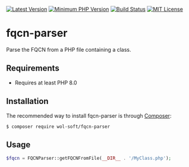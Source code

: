 [![Latest Version](https://img.shields.io/packagist/v/wol-soft/fqcn-parser.svg)](https://packagist.org/packages/wol-soft/fqcn-parser)
[![Minimum PHP Version](https://img.shields.io/badge/php-%3E%3D%208.0-8892BF.svg)](https://php.net/)
[![Build Status](https://github.com/wol-soft/fqcn-parser/actions/workflows/main.yml/badge.svg)](https://github.com/wol-soft/fqcn-parser/actions/workflows/main.yml)
[![MIT License](https://img.shields.io/packagist/l/wol-soft/fqcn-parser.svg)](https://github.com/wol-soft/fqcn-parser/blob/master/LICENSE)

# fqcn-parser

Parse the FQCN from a PHP file containing a class.

## Requirements ##

- Requires at least PHP 8.0

## Installation ##

The recommended way to install fqcn-parser is through [Composer](http://getcomposer.org):
```
$ composer require wol-soft/fqcn-parser
```

## Usage ##

```php
$fqcn = FQCNParser::getFQCNFromFile(__DIR__ . '/MyClass.php');
```
